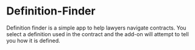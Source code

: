 # Definition-Finder

Definition finder is a simple app to help lawyers navigate contracts. You select a definition used in the contract and the add-on will attempt to tell you how it is defined.
